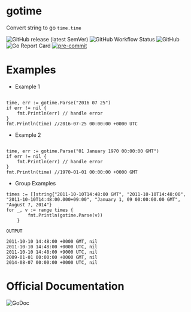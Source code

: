 # gotime
Convert string to go `time.time`


![GitHub release (latest SemVer)](https://img.shields.io/github/v/release/emylincon/gotime?sort=semver&style=for-the-badge)
![GitHub Workflow Status](https://img.shields.io/github/workflow/status/emylincon/gotime/Go?style=for-the-badge)
![GitHub](https://img.shields.io/github/license/emylincon/gotime?style=for-the-badge)
![Go Report Card](https://goreportcard.com/badge/github.com/emylincon/gotime?style=for-the-badge)
[![pre-commit](https://img.shields.io/badge/pre--commit-enabled-brightgreen?logo=pre-commit&logoColor=white&style=for-the-badge)](https://github.com/pre-commit/pre-commit)


# Examples
* Example 1
```golang

time, err := gotime.Parse("2016 07 25")
if err != nil {
    fmt.Println(err) // handle error
}
fmt.Println(time) //2016-07-25 00:00:00 +0000 UTC
```

* Example 2
```golang

time, err := gotime.Parse("01 January 1970 00:00:00 GMT")
if err != nil {
    fmt.Println(err) // handle error
}
fmt.Println(time) //1970-01-01 00:00:00 +0000 GMT
```

* Group Examples
```golang
times := []string{"2011-10-10T14:48:00 GMT", "2011-10-10T14:48:00", "2011-10-10T14:48:00.000+09:00", "January 1, 09 00:00:00.00 GMT", "August 7, 2014"}
for _, v := range times {
		fmt.Println(gotime.Parse(v))
	}

```
`OUTPUT`
```
2011-10-10 14:48:00 +0000 GMT, nil
2011-10-10 14:48:00 +0000 UTC, nil
2011-10-10 14:48:00 +9000 UTC, nil
2009-01-01 00:00:00 +0000 GMT, nil
2014-08-07 00:00:00 +0000 UTC, nil

```
# Official Documentation
<a style="text-decoration:none" href="https://godoc.org/github.com/emylincon/gotime" target="_blank">
    <img src="https://godoc.org/github.com/emylincon/gotime?status.svg" alt="GoDoc" />
</a>
